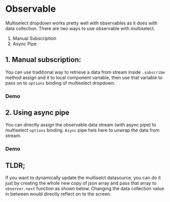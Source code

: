 # Observable

Multiselect dropdown works pretty well with observables as it does with data collection. 
There are two ways to use observable with multiselect.
1. Manual Subscription
2. Async Pipe

## 1. Manual subscription:

You can use traditional way to retrieve a data from stream inside `.subscribe` method assign and it to local component variable, then use that variable to pass on to `options` binding of multiselect dropdown.

### Demo

<ms-observable-async></ms-observable-async>

<code-tabs>
  <code-pane title="app/observable-async.component.html" path="observable/src/app/observable-async.component.html"></code-pane>
  <code-pane title="app/observable-async.component.ts" path="observable/src/app/observable-async.component.ts"></code-pane>
</code-tabs>

## 2. Using async pipe

You can directly assign the observable data stream (with async pipe) to multiselect `options` binding. `Async` pipe hels here to unwrap the data from stream. 

### Demo

<ms-observable-async-service></ms-observable-async-service>

<code-tabs>
  <code-pane title="app/observable-async-service.component.ts" path="observable/src/app/observable-async-service.component.ts"></code-pane>
  <code-pane title="app/observable-async-service.component.html" path="observable/src/app/observable-async-service.component.html"></code-pane>
</code-tabs>

## TLDR;

If you want to dynamically update the multiselct datasource, you can do it just by creating the whole new copy of json array and pass that array to `observer.next` function as shown below. Changing the data collection value in between would directly reflect on to the screen.

<ms-observable-dynamic-update></ms-observable-dynamic-update>

<code-tabs>
  <code-pane title="app/observable-dynamic-update.component.ts" path="observable/src/app/observable-dynamic-update.component.ts"></code-pane>
  <code-pane title="app/observable-dynamic-update.component.html" path="observable/src/app/observable-dynamic-update.component.html"></code-pane>
</code-tabs>